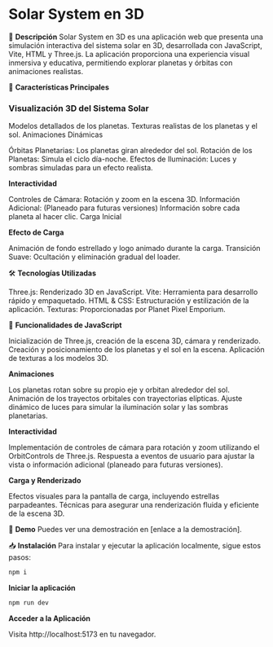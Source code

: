 # Solar System en 3D

📜 **Descripción**
Solar System en 3D es una aplicación web que presenta una simulación interactiva del sistema solar en 3D, desarrollada con JavaScript, Vite, HTML y Three.js. La aplicación proporciona una experiencia visual inmersiva y educativa, permitiendo explorar planetas y órbitas con animaciones realistas.

🚀 **Características Principales**

### Visualización 3D del Sistema Solar

Modelos detallados de los planetas.
Texturas realistas de los planetas y el sol.
Animaciones Dinámicas

Órbitas Planetarias: Los planetas giran alrededor del sol.
Rotación de los Planetas: Simula el ciclo día-noche.
Efectos de Iluminación: Luces y sombras simuladas para un efecto realista.

**Interactividad**

Controles de Cámara: Rotación y zoom en la escena 3D.
Información Adicional: (Planeado para futuras versiones) Información sobre cada planeta al hacer clic.
Carga Inicial

**Efecto de Carga**

Animación de fondo estrellado y logo animado durante la carga.
Transición Suave: Ocultación y eliminación gradual del loader.

🛠️ **Tecnologías Utilizadas**

Three.js: Renderizado 3D en JavaScript.
Vite: Herramienta para desarrollo rápido y empaquetado.
HTML & CSS: Estructuración y estilización de la aplicación.
Texturas: Proporcionadas por Planet Pixel Emporium.

🧩 **Funcionalidades de JavaScript**

Inicialización de Three.js, creación de la escena 3D, cámara y renderizado.
Creación y posicionamiento de los planetas y el sol en la escena.
Aplicación de texturas a los modelos 3D.

**Animaciones**

Los planetas rotan sobre su propio eje y orbitan alrededor del sol.
Animación de los trayectos orbitales con trayectorias elípticas.
Ajuste dinámico de luces para simular la iluminación solar y las sombras planetarias.

**Interactividad**

Implementación de controles de cámara para rotación y zoom utilizando el OrbitControls de Three.js.
Respuesta a eventos de usuario para ajustar la vista o información adicional (planeado para futuras versiones).

**Carga y Renderizado**

Efectos visuales para la pantalla de carga, incluyendo estrellas parpadeantes.
Técnicas para asegurar una renderización fluida y eficiente de la escena 3D.

🔗 **Demo**
Puedes ver una demostración en [enlace a la demostración].

📥 **Instalación**
Para instalar y ejecutar la aplicación localmente, sigue estos pasos:

```sh
npm i
```
**Iniciar la aplicación**

```sh
npm run dev
```
**Acceder a la Aplicación**

Visita http://localhost:5173 en tu navegador.

